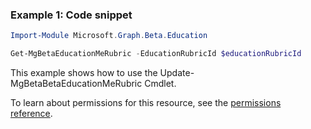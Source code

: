 ### Example 1: Code snippet

```powershellImport-Module Microsoft.Graph.Beta.Education

Get-MgBetaEducationMeRubric -EducationRubricId $educationRubricId
```
This example shows how to use the Update-MgBetaBetaEducationMeRubric Cmdlet.
To learn about permissions for this resource, see the [permissions reference](/graph/permissions-reference).

